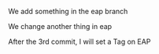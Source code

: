 We add something in the eap branch 

We change another thing in eap 

After the 3rd commit, I will set a Tag on EAP

